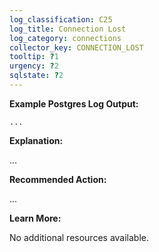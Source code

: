 ```yaml
---
log_classification: C25
log_title: Connection Lost
log_category: connections
collector_key: CONNECTION_LOST
tooltip: ?1
urgency: ?2
sqlstate: ?2
---
```


**Example Postgres Log Output:**

```
...
```

**Explanation:**

...

**Recommended Action:**

...

**Learn More:**

No additional resources available.
